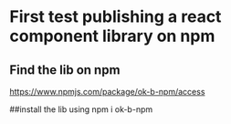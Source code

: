 # First test publishing a react component library on npm 

## Find the lib on npm 
https://www.npmjs.com/package/ok-b-npm/access


##install the lib 
using npm i ok-b-npm



